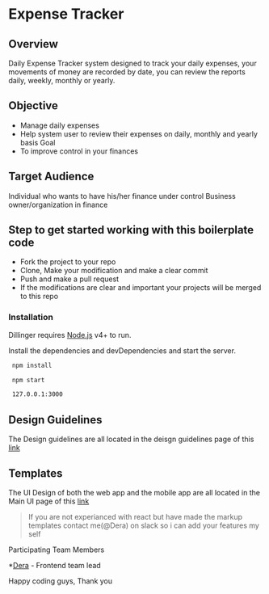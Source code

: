 # Expense Tracker

## Overview

Daily Expense Tracker system designed to track your daily expenses, your movements of money are recorded by date, you can review the reports daily, weekly, monthly or yearly.

## Objective

- Manage daily expenses
- Help system user to review their expenses on daily, monthly and yearly basis Goal
- To improve control in your finances

## Target Audience

Individual who wants to have his/her finance under control
Business owner/organization in finance

## Step to get started working with this boilerplate code

- Fork the project to your repo
- Clone, Make your modification and make a clear commit
- Push and make a pull request
- If the modifications are clear and important your projects will be merged to this repo

### Installation

Dillinger requires [Node.js](https://nodejs.org/) v4+ to run.

Install the dependencies and devDependencies and start the server.

```sh
 npm install

 npm start

 127.0.0.1:3000
```

## Design Guidelines

The Design guidelines are all located in the deisgn guidelines page of this [link](https://www.figma.com/file/653INuIpKPjEtP80mcLPD0/Expense-Tracker?node-id=1%3A131)

## Templates

The UI Design of both the web app and the mobile app are all located in the Main UI page of this [link](https://www.figma.com/file/653INuIpKPjEtP80mcLPD0/Expense-Tracker?node-id=1%3A131)

> If you are not experianced with react
> but have made the markup templates
> contact me(@Dera) on slack so i can add your features my self

Participating Team Members

*[Dera](https://github.com/Dru-Go) - Frontend team lead

Happy coding guys, Thank you
